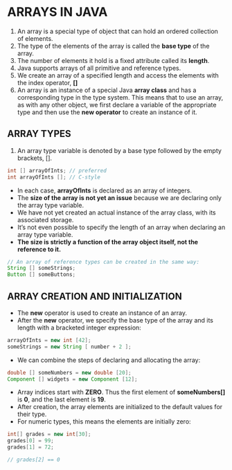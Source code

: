 # ARRAYS IN JAVA

1. An array is a special type of object that can hold an ordered collection of elements.
2. The type of the elements of the array is called the **base type** of the array.
3. The number of elements it hold is a fixed attribute called its **length**.
4. Java supports arrays of all primitive and reference types.
5. We create an array of a specified length and access the elements with the index operator, **[]**
6. An array is an instance of a special Java **array class** and has a corresponding type in the type system. This means that to use an array, as with any other object, we first declare a variable of the appropriate type and then use the **new operator** to create an instance of it.


## ARRAY TYPES

1. An array type variable is denoted by a base type followed by the empty brackets, [].

```java
int [] arrayOfInts; // preferred
int arrayOfInts []; // C-style
```

+ In each case, **arrayOfInts** is declared as an array of integers.
+ The **size of the array is not yet an issue** because we are declaring only the array type variable.
+ We have not yet created an actual instance of the array class, with its associated storage.
+ It’s not even possible to specify the length of an array when declaring an array type variable. 
+ **The size is strictly a function of the array object itself, not the reference to it.**

```java
// An array of reference types can be created in the same way:
String [] someStrings;
Button [] someButtons;
```

## ARRAY CREATION AND INITIALIZATION

+ The **new** operator is used to create an instance of an array.
+ After the **new** operator, we specify the base type of the array and its length with a bracketed integer expression:

```java
arrayOfInts = new int [42];
someStrings = new String [ number + 2 ];
```

+ We can combine the steps of declaring and allocating the array:

```java
double [] someNumbers = new double [20];
Component [] widgets = new Component [12];
```

+ Array indices start with **ZERO**. Thus the first element of **someNumbers[]** is **0**, and the last element is **19**.
+ After creation, the array elements are initialized to the default values for their type.
+ For numeric types, this means the elements are initially zero:

```java
int[] grades = new int[30];
grades[0] = 99;
grades[1] = 72;

// grades[2] == 0
```






































































































































































































































































































































































































































































































































































